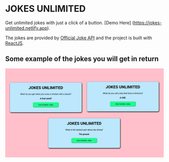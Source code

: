 # JOKES UNLIMITED


Get unlimited jokes with just a click of a button. [Demo Here] (https://jokes-unlimited.netlify.app).


The jokes are provided by [Official Joke API](https://github.com/15Dkatz/official_joke_api) and the project is built with [ReactJS](https://github.com/facebook/create-react-app).

## Some example of the jokes you will get in return

![](src/screenshot/ss.png)
